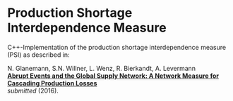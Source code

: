 # Production Shortage Interdependence Measure

C++-Implementation of the production shortage interdependence measure (PSI) as described in:

N. Glanemann, S.N. Willner, L. Wenz, R. Bierkandt, A. Levermann  
**[Abrupt Events and the Global Supply Network: A Network Measure for Cascading Production Losses](http://www.pik-potsdam.de/~anders/publications/glanemann_willner16.pdf)**  
*submitted* (2016).
